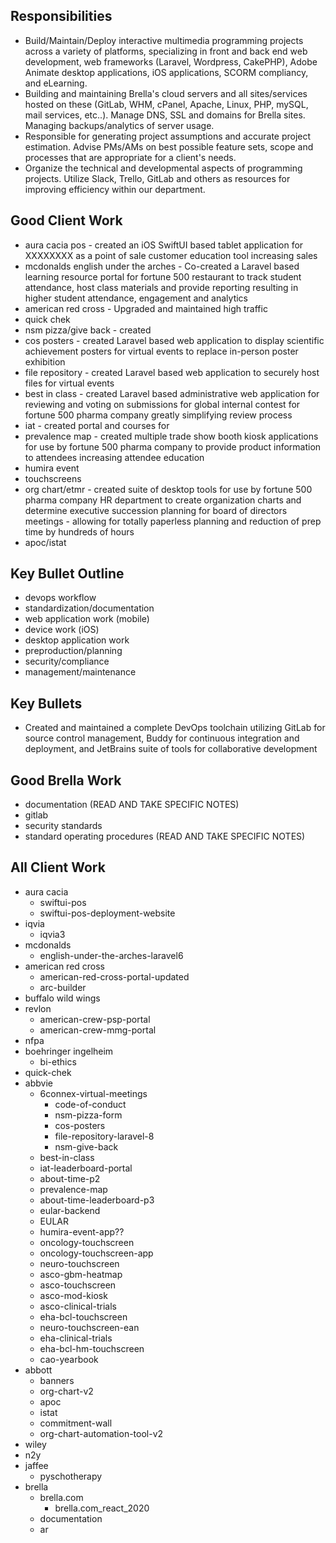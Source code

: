 ## Responsibilities
- Build/Maintain/Deploy interactive multimedia programming projects across a variety of platforms, specializing in front and back end web development, web frameworks (Laravel, Wordpress, CakePHP), Adobe Animate desktop applications, iOS applications, SCORM compliancy, and eLearning.
- Building and maintaining Brella's cloud servers and all sites/services hosted on these (GitLab, WHM, cPanel, Apache, Linux, PHP, mySQL, mail services, etc..). Manage DNS, SSL and domains for Brella sites. Managing backups/analytics of server usage.
- Responsible for generating project assumptions and accurate project estimation. Advise PMs/AMs on best possible feature sets, scope and processes that are appropriate for a client's needs.
- Organize the technical and developmental aspects of programming projects. Utilize Slack, Trello, GitLab and others as resources for improving efficiency within our department.

## Good Client Work
- aura cacia pos - created an iOS SwiftUI based tablet application for XXXXXXXX as a point of sale customer education tool increasing sales
- mcdonalds english under the arches - Co-created a Laravel based learning resource portal for fortune 500 restaurant to track student attendance, host class materials and provide reporting resulting in higher student attendance, engagement and analytics
- american red cross - Upgraded and maintained high traffic 
- quick chek
- nsm pizza/give back - created 
- cos posters - created Laravel based web application to display scientific achievement posters for virtual events to replace in-person poster exhibition 
- file repository - created Laravel based web application to securely host files for virtual events
- best in class - created Laravel based administrative web application for reviewing and voting on submissions for global internal contest for fortune 500 pharma company greatly simplifying review process
- iat - created portal and courses for 
- prevalence map - created multiple trade show booth kiosk applications for use by fortune 500 pharma company to provide product information to attendees increasing attendee education
- humira event
- touchscreens
- org chart/etmr - created suite of desktop tools for use by fortune 500 pharma company HR department to create organization charts and determine executive succession planning for board of directors meetings - allowing for totally paperless planning and reduction of prep time by hundreds of hours
- apoc/istat

## Key Bullet Outline
- devops workflow
- standardization/documentation
- web application work (mobile)
- device work (iOS)
- desktop application work
- preproduction/planning
- security/compliance
- management/maintenance

## Key Bullets
- Created and maintained a complete DevOps toolchain utilizing GitLab for source control management, Buddy for continuous integration and deployment, and JetBrains suite of tools for collaborative development

## Good Brella Work
- documentation (READ AND TAKE SPECIFIC NOTES)
- gitlab
- security standards
- standard operating procedures (READ AND TAKE SPECIFIC NOTES)


## All Client Work
- aura cacia
  - swiftui-pos
  - swiftui-pos-deployment-website
- iqvia
  - iqvia3
- mcdonalds
  - english-under-the-arches-laravel6
- american red cross
  - american-red-cross-portal-updated
  - arc-builder
- buffalo wild wings
- revlon
  - american-crew-psp-portal
  - american-crew-mmg-portal
- nfpa
- boehringer ingelheim
  - bi-ethics
- quick-chek
- abbvie
  - 6connex-virtual-meetings
    - code-of-conduct
    - nsm-pizza-form
    - cos-posters
    - file-repository-laravel-8
    - nsm-give-back
  - best-in-class
  - iat-leaderboard-portal
  - about-time-p2
  - prevalence-map
  - about-time-leaderboard-p3
  - eular-backend
  - EULAR
  - humira-event-app??
  - oncology-touchscreen
  - oncology-touchscreen-app
  - neuro-touchscreen
  - asco-gbm-heatmap
  - asco-touchscreen
  - asco-mod-kiosk
  - asco-clinical-trials
  - eha-bcl-touchscreen
  - neuro-touchscreen-ean
  - eha-clinical-trials
  - eha-bcl-hm-touchscreen
  - cao-yearbook
- abbott
  - banners
  - org-chart-v2
  - apoc
  - istat
  - commitment-wall
  - org-chart-automation-tool-v2
- wiley
- n2y
- jaffee
  - pyschotherapy
- brella
  - brella.com
    - brella.com_react_2020
  - documentation
  - ar
  
